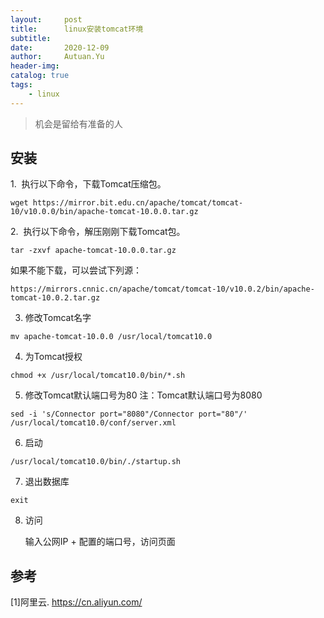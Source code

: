 ```yaml
---
layout:     post
title:      linux安装tomcat环境
subtitle:   
date:       2020-12-09
author:     Autuan.Yu
header-img:
catalog: true
tags:
    - linux
---
```


> 机会是留给有准备的人

## 安装

1.  执行以下命令，下载Tomcat压缩包。
```` 
wget https://mirror.bit.edu.cn/apache/tomcat/tomcat-10/v10.0.0/bin/apache-tomcat-10.0.0.tar.gz
````
2.  执行以下命令，解压刚刚下载Tomcat包。
```` 
tar -zxvf apache-tomcat-10.0.0.tar.gz 
````
如果不能下载，可以尝试下列源：  
````
https://mirrors.cnnic.cn/apache/tomcat/tomcat-10/v10.0.2/bin/apache-tomcat-10.0.2.tar.gz
````
3.  修改Tomcat名字
```` 
mv apache-tomcat-10.0.0 /usr/local/tomcat10.0
````
4. 为Tomcat授权
```` 
chmod +x /usr/local/tomcat10.0/bin/*.sh
````
5. 修改Tomcat默认端口号为80
    注：Tomcat默认端口号为8080
```` 
sed -i 's/Connector port="8080"/Connector port="80"/' /usr/local/tomcat10.0/conf/server.xml
````
6. 启动
```` 
/usr/local/tomcat10.0/bin/./startup.sh
````
7. 退出数据库
```` 
exit
````

8. 访问

   输入公网IP + 配置的端口号，访问页面

   



## 参考  

[1]阿里云. https://cn.aliyun.com/  
